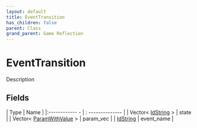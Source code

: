 ```yaml
---
layout: default
title: EventTransition
has_children: false
parent: Class
grand_parent: Game Reflection
---
```

# EventTransition
Description 

## Fields
| Type | Name |
|:------------ - | : -------------- |
| Vector< [IdString](game-reflection/components/id_string.md) > | state |
| Vector< [ParamWithValue](game-reflection/classes/param_with_value.md) > | param_vec |
| [IdString](game-reflection/components/id_string.md) | event_name |
